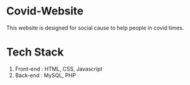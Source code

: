 # Covid-Website
This website is designed for social cause to help people in covid times.

# Tech Stack
1) Front-end : HTML, CSS, Javascript
2) Back-end : MySQL, PHP
